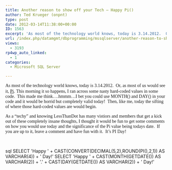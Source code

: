 ```yaml
---
title: Another reason to show off your Tech – Happy Pi()
author: Ted Krueger (onpnt)
type: post
date: 2012-03-14T11:38:00+00:00
ID: 1563
excerpt: 'As most of the technology world knows, today is 3.14.2012.  Or, as most of us would see it, Pi. This morning it so happens, I ran across some nasty hard-coded values in some code.  This made me think....hmmm...I bet you could use MONTH() and DAY() in yo&hellip;'
url: /index.php/datamgmt/dbprogramming/mssqlserver/another-reason-to-show-off/
views:
  - 3193
rp4wp_auto_linked:
  - 1
categories:
  - Microsoft SQL Server

---
```

<span style="font-family: verdana,geneva;">As most of the technology world knows, today is 3.14.2012.  Or, as most of us would see it, <a href="http://en.wikipedia.org/wiki/Pi">Pi</a>.</span> <span style="font-family: verdana,geneva;">This morning it so happens, I ran across some nasty hard-coded values in some code.  This made me think&#8230;.hmmm&#8230;I bet you could use MONTH() and DAY() in your code and it would be horrid but completely valid today!  Then, like me, today the sifting of where those hard-coded values are would begin.</span>

<span style="font-family: verdana,geneva;">As a &#8220;techy&#8221; and knowing LessThanDot has many vistiors and members that get a kick out of these completely insane thoughts, I thought it would be fun to get some comments on how you would use today and the significance of the Pi value being todays date.  If you are up to it, leave a comment and have fun with it.  It&#8217;s PI Day!</span>

<span style="font-family: verdana,geneva;"><br /></span>

sql
SELECT 'Happy ' + CAST(CONVERT(DECIMAL(5,2),ROUND(PI(),2,1)) AS VARCHAR(4)) + ' Day!'
SELECT 'Happy ' + CAST(MONTH(GETDATE()) AS VARCHAR(2)) + '.' + CAST(DAY(GETDATE()) AS VARCHAR(2)) + ' Day!'
```